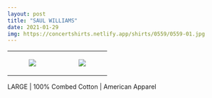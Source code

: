 ```yaml
---
layout: post
title: "SAUL WILLIAMS"
date: 2021-01-29
img: https://concertshirts.netlify.app/shirts/0559/0559-01.jpg
---
```




<table style="width:100%;"><tr><td style="vertical-align:top;">
      <figure class="tmblr-full" data-orig-height="2048" data-orig-width="1365" data-orig-src="https://concertshirts.netlify.app/shirts/0559/0559-01.jpg"><img src="https://64.media.tumblr.com/78fa9d94ffa902d0602c0c178bcd2280/d43cc58145333723-67/s540x810/84ba319d7714add0ca5bc41c8382503be208982c.jpg" data-orig-height="2048" data-orig-width="1365" data-orig-src="https://concertshirts.netlify.app/shirts/0559/0559-01.jpg"/></figure></td>
    <td style="vertical-align:top;">
      <figure class="tmblr-full" data-orig-height="2048" data-orig-width="1365" data-orig-src="https://concertshirts.netlify.app/shirts/0559/0559-02.jpg"><img src="https://64.media.tumblr.com/da2d265d39ddcd35ec2ba6b7160917e9/d43cc58145333723-a4/s540x810/32c32c1bf2c78a43158b91a1a84bf6ca33260aa4.jpg" data-orig-height="2048" data-orig-width="1365" data-orig-src="https://concertshirts.netlify.app/shirts/0559/0559-02.jpg"/></figure></td>
  </tr></table><p>
  LARGE | 100% Combed Cotton | American Apparel
</p>
